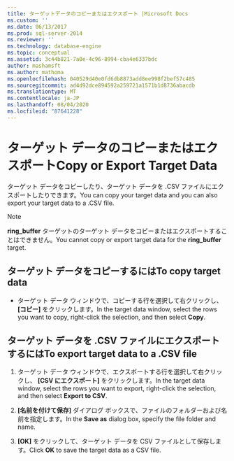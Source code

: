 ```yaml
---
title: ターゲットデータのコピーまたはエクスポート |Microsoft Docs
ms.custom: ''
ms.date: 06/13/2017
ms.prod: sql-server-2014
ms.reviewer: ''
ms.technology: database-engine
ms.topic: conceptual
ms.assetid: 3c44b821-7a0e-4c96-8994-cba4e6337bdc
author: mashamsft
ms.author: mathoma
ms.openlocfilehash: 040529d40e0fd6db8873add8ee998f2bef57c485
ms.sourcegitcommit: ad4d92dce894592a259721a1571b1d8736abacdb
ms.translationtype: MT
ms.contentlocale: ja-JP
ms.lasthandoff: 08/04/2020
ms.locfileid: "87641228"
---
```

# <a name="copy-or-export-target-data"></a><span data-ttu-id="5c240-102">ターゲット データのコピーまたはエクスポート</span><span class="sxs-lookup"><span data-stu-id="5c240-102">Copy or Export Target Data</span></span>
  <span data-ttu-id="5c240-103">ターゲット データをコピーしたり、ターゲット データを .CSV ファイルにエクスポートしたりできます。</span><span class="sxs-lookup"><span data-stu-id="5c240-103">You can copy your target data and you can also export your target data to a .CSV file.</span></span>  
  
> [!NOTE]  
>  <span data-ttu-id="5c240-104">**ring_buffer** ターゲットのターゲット データをコピーまたはエクスポートすることはできません。</span><span class="sxs-lookup"><span data-stu-id="5c240-104">You cannot copy or export target data for the **ring_buffer** target.</span></span>  
  
## <a name="to-copy-target-data"></a><span data-ttu-id="5c240-105">ターゲット データをコピーするには</span><span class="sxs-lookup"><span data-stu-id="5c240-105">To copy target data</span></span>  
  
-   <span data-ttu-id="5c240-106">ターゲット データ ウィンドウで、コピーする行を選択して右クリックし、 **[コピー]** をクリックします。</span><span class="sxs-lookup"><span data-stu-id="5c240-106">In the target data window, select the rows you want to copy, right-click the selection, and then select **Copy**.</span></span>  
  
## <a name="to-export-target-data-to-a-csv-file"></a><span data-ttu-id="5c240-107">ターゲット データを .CSV ファイルにエクスポートするには</span><span class="sxs-lookup"><span data-stu-id="5c240-107">To export target data to a .CSV file</span></span>  
  
1.  <span data-ttu-id="5c240-108">ターゲット データ ウィンドウで、エクスポートする行を選択して右クリックし、 **[CSV にエクスポート]** をクリックします。</span><span class="sxs-lookup"><span data-stu-id="5c240-108">In the target data window, select the rows you want to export, right-click the selection, and then select **Export to CSV**.</span></span>  
  
2.  <span data-ttu-id="5c240-109">**[名前を付けて保存]** ダイアログ ボックスで、ファイルのフォルダーおよび名前を指定します。</span><span class="sxs-lookup"><span data-stu-id="5c240-109">In the **Save as** dialog box, specify the file folder and name.</span></span>  
  
3.  <span data-ttu-id="5c240-110">**[OK]** をクリックして、ターゲット データを CSV ファイルとして保存します。</span><span class="sxs-lookup"><span data-stu-id="5c240-110">Click **OK** to save the target data as a CSV file.</span></span>  
  
  
